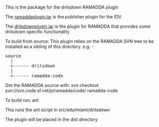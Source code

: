 
This is the package for the drilsdown RAMADDA plugin

The [ramaddaplugin.jar](https://github.com/Unidata/drilsdown/blob/master/ramaddaplugin.jar) is the publisher plugin for the IDV

The [drilsdownplugin.jar](https://github.com/Unidata/drilsdown/blob/master/drilsdownplugin.jar) is the plugin for RAMADDA that provides some drilsdown specific functionality


To build from source:
This plugin relies on the RAMADDA SVN tree to be installed as a sibling of this  directory. 
e.g. - 

<pre>
source
  |
  +------ drilsdown
  |
  +------ ramadda-code
</pre>

Get the RAMADDA source with:
svn checkout svn://svn.code.sf.net/p/ramadda/code/ ramadda-code


To build run:
ant

This runs the ant script in src/edu/miami/drilsdown

The plugin will be placed in the dist directory
